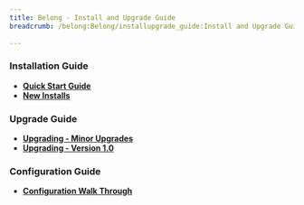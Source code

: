 ```yaml
---
title: Belong - Install and Upgrade Guide
breadcrumb: /belong:Belong/installupgrade_guide:Install and Upgrade Guide
 
---
```


### Installation Guide

* **[Quick Start Guide](belong/quickstart.md)**
* **[New Installs](belong/installupgrade_guide/newinstalls.md)**

### Upgrade Guide
* **[Upgrading - Minor Upgrades](belong/installupgrade_guide/minor.md)**
* **[Upgrading - Version 1.0](belong/installupgrade_guide/upgrade10.md)**

### Configuration Guide
* **[Configuration Walk Through](belong/installupgrade_guide/configwalkthru.md)**